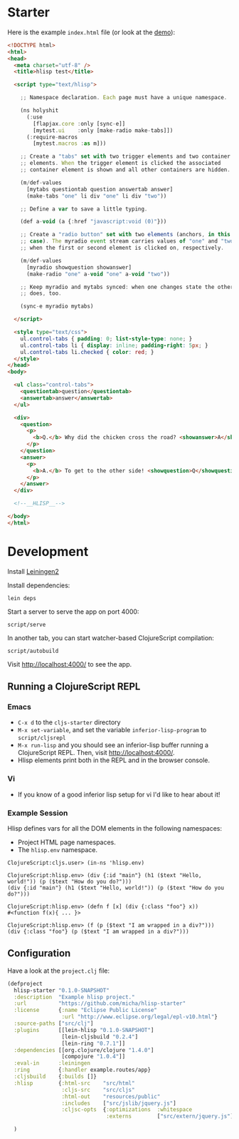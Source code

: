 # Starter

Here is the example `index.html` file (or look at the [demo](http://micha.github.com/hlisp-starter/)):

```html
<!DOCTYPE html>
<html>
<head>
  <meta charset="utf-8" />
  <title>hlisp test</title>

  <script type="text/hlisp">

    ;; Namespace declaration. Each page must have a unique namespace.

    (ns holyshit
      (:use
        [flapjax.core :only [sync-e]]
        [mytest.ui    :only [make-radio make-tabs]])
      (:require-macros
        [mytest.macros :as m]))

    ;; Create a "tabs" set with two trigger elements and two container
    ;; elements. When the trigger element is clicked the associated
    ;; container element is shown and all other containers are hidden.

    (m/def-values
      [mytabs questiontab question answertab answer]
      (make-tabs "one" li div "one" li div "two"))

    ;; Define a var to save a little typing.

    (def a-void (a {:href "javascript:void (0)"}))

    ;; Create a "radio button" set with two elements (anchors, in this
    ;; case). The myradio event stream carries values of "one" and "two"
    ;; when the first or second element is clicked on, respectively.

    (m/def-values
      [myradio showquestion showanswer]
      (make-radio "one" a-void "one" a-void "two"))

    ;; Keep myradio and mytabs synced: when one changes state the other
    ;; does, too.

    (sync-e myradio mytabs)

  </script>

  <style type="text/css">
    ul.control-tabs { padding: 0; list-style-type: none; }
    ul.control-tabs li { display: inline; padding-right: 5px; }
    ul.control-tabs li.checked { color: red; }
  </style>
</head>
<body>

  <ul class="control-tabs">
    <questiontab>question</questiontab>
    <answertab>answer</answertab>
  </ul>

  <div>
    <question>
      <p>
        <b>Q.</b> Why did the chicken cross the road? <showanswer>A</showanswer>
      </p>
    </question>
    <answer>
      <p>
        <b>A.</b> To get to the other side! <showquestion>Q</showquestion>
      </p>
    </answer>
  </div>

  <!--__HLISP__-->

</body>
</html>
```

# Development

Install [Leiningen2](https://github.com/technomancy/leiningen)

Install dependencies:

    lein deps

Start a server to serve the app on port 4000:

    script/serve

In another tab, you can start watcher-based ClojureScript compilation:

    script/autobuild

Visit [http://localhost:4000/](http://localhost:4000/) to see the app.

## Running a ClojureScript REPL

### Emacs

* `C-x d` to the `cljs-starter` directory
* `M-x set-variable`, and set the variable `inferior-lisp-program` to `script/cljsrepl`
* `M-x run-lisp` and you should see an inferior-lisp buffer running a ClojureScript REPL.  Then, visit [http://localhost:4000/](http://localhost:4000/).
* Hlisp elements print both in the REPL and in the browser console.

### Vi

* If you know of a good inferior lisp setup for vi I'd like to hear about it!

### Example Session

Hlisp defines vars for all the DOM elements in the following namespaces:

* Project HTML page namespaces.
* The `hlisp.env` namespace.

```
ClojureScript:cljs.user> (in-ns 'hlisp.env)

ClojureScript:hlisp.env> (div {:id "main"} (h1 ($text "Hello, world!")) (p ($text "How do you do?")))
(div {:id "main"} (h1 ($text "Hello, world!")) (p ($text "How do you do?")))

ClojureScript:hlisp.env> (defn f [x] (div {:class "foo"} x))
#<function f(x){ ... }>

ClojureScript:hlisp.env> (f (p ($text "I am wrapped in a div?")))
(div {:class "foo"} (p ($text "I am wrapped in a div?")))
```

## Configuration

Have a look at the `project.clj` file:

```clj
(defproject
  hlisp-starter "0.1.0-SNAPSHOT"
  :description  "Example hlisp project."
  :url          "https://github.com/micha/hlisp-starter"
  :license      {:name "Eclipse Public License"
                 :url "http://www.eclipse.org/legal/epl-v10.html"}
  :source-paths ["src/clj"]
  :plugins      [[lein-hlisp "0.1.0-SNAPSHOT"]
                 [lein-cljsbuild "0.2.4"]
                 [lein-ring "0.7.1"]]
  :dependencies [[org.clojure/clojure "1.4.0"]
                 [compojure "1.0.4"]]
  :eval-in      :leiningen
  :ring         {:handler example.routes/app}
  :cljsbuild    {:builds []}
  :hlisp        {:html-src    "src/html"
                 :cljs-src    "src/cljs"
                 :html-out    "resources/public"
                 :includes    ["src/jslib/jquery.js"]
                 :cljsc-opts  {:optimizations  :whitespace
                               :externs        ["src/extern/jquery.js"]}} 

  )
```


